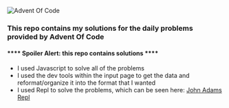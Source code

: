 ![Advent Of Code](https://user-images.githubusercontent.com/49846853/101289197-381f0800-37b8-11eb-9c88-88440f76cc2d.png)

### This repo contains my solutions for the daily problems provided by Advent Of Code
#### **** Spoiler Alert: this repo contains solutions ****

- I used Javascript to solve all of the problems
- I used the dev tools within the input page to get the data and reformat/organize it into the format that I wanted
- I used Repl to solve the problems, which can be seen here: [John Adams Repl](https://repl.it/@Jadams813)

